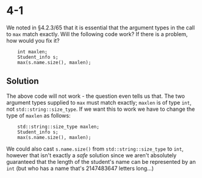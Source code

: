 # 4-1
We noted in §4.2.3/65 that it is essential that the argument types in the call to `max` match exactly. Will the following code work? If there is a problem, how would you fix it?
```
    int maxlen;
    Student_info s;
    max(s.name.size(), maxlen);
```

## Solution
The above code will not work - the question even tells us that. The two argument types supplied to `max` must match exactly; `maxlen` is of type `int`, not `std::string::size_type`. If we want this to work we have to change the type of `maxlen` as follows:
```
    std::string::size_type maxlen;
    Student_info s;
    max(s.name.size(), maxlen);
```

We could also cast `s.name.size()` from `std::string::size_type` to `int`, however that isn't exactly a _safe_ solution since we aren't absolutely guaranteed that the length of the student's name can be represented by an `int` (but who has a name that's 2147483647 letters long...)

